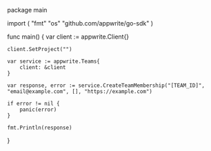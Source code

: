 package main

import (
    "fmt"
    "os"
    "github.com/appwrite/go-sdk"
)

func main() {
    var client := appwrite.Client{}

    client.SetProject("")

    var service := appwrite.Teams{
        client: &client
    }

    var response, error := service.CreateTeamMembership("[TEAM_ID]", "email@example.com", [], "https://example.com")

    if error != nil {
        panic(error)
    }

    fmt.Println(response)
}